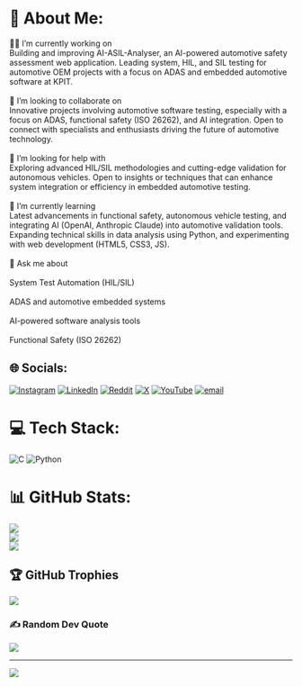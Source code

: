 # 💫 About Me:
🧑‍💻 I’m currently working on<br>Building and improving AI-ASIL-Analyser, an AI-powered automotive safety assessment web application. Leading system, HIL, and SIL testing for automotive OEM projects with a focus on ADAS and embedded automotive software at KPIT.<br><br>🤝 I’m looking to collaborate on<br>Innovative projects involving automotive software testing, especially with a focus on ADAS, functional safety (ISO 26262), and AI integration. Open to connect with specialists and enthusiasts driving the future of automotive technology.<br><br>👐 I’m looking for help with<br>Exploring advanced HIL/SIL methodologies and cutting-edge validation for autonomous vehicles. Open to insights or techniques that can enhance system integration or efficiency in embedded automotive testing.<br><br>🌱 I’m currently learning<br>Latest advancements in functional safety, autonomous vehicle testing, and integrating AI (OpenAI, Anthropic Claude) into automotive validation tools. Expanding technical skills in data analysis using Python, and experimenting with web development (HTML5, CSS3, JS).<br><br>💬 Ask me about<br><br>System Test Automation (HIL/SIL)<br><br>ADAS and automotive embedded systems<br><br>AI-powered software analysis tools<br><br>Functional Safety (ISO 26262)<br>


## 🌐 Socials:
[![Instagram](https://img.shields.io/badge/Instagram-%23E4405F.svg?logo=Instagram&logoColor=white)](https://instagram.com/suduli) [![LinkedIn](https://img.shields.io/badge/LinkedIn-%230077B5.svg?logo=linkedin&logoColor=white)](https://linkedin.com/in/suduli) [![Reddit](https://img.shields.io/badge/Reddit-%23FF4500.svg?logo=Reddit&logoColor=white)](https://reddit.com/user/suduli) [![X](https://img.shields.io/badge/X-black.svg?logo=X&logoColor=white)](https://x.com/suduli) [![YouTube](https://img.shields.io/badge/YouTube-%23FF0000.svg?logo=YouTube&logoColor=white)](https://youtube.com/@suduli) [![email](https://img.shields.io/badge/Email-D14836?logo=gmail&logoColor=white)](mailto:suduli.office@gmail.com) 

# 💻 Tech Stack:
![C](https://img.shields.io/badge/c-%2300599C.svg?style=for-the-badge&logo=c&logoColor=white) ![Python](https://img.shields.io/badge/python-3670A0?style=for-the-badge&logo=python&logoColor=ffdd54)
# 📊 GitHub Stats:
![](https://github-readme-stats.vercel.app/api?username=suduli&theme=shadow_blue&hide_border=false&include_all_commits=true&count_private=true)<br/>
![](https://nirzak-streak-stats.vercel.app/?user=suduli&theme=shadow_blue&hide_border=false)<br/>
![](https://github-readme-stats.vercel.app/api/top-langs/?username=suduli&theme=shadow_blue&hide_border=false&include_all_commits=true&count_private=true&layout=compact)

## 🏆 GitHub Trophies
![](https://github-profile-trophy.vercel.app/?username=suduli&theme=radical&no-frame=false&no-bg=true&margin-w=4)

### ✍️ Random Dev Quote
![](https://quotes-github-readme.vercel.app/api?type=horizontal&theme=radical)

---
[![](https://visitcount.itsvg.in/api?id=suduli&icon=5&color=1)](https://visitcount.itsvg.in)

<!-- Proudly created with GPRM ( https://gprm.itsvg.in ) -->
